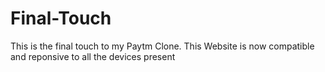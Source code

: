 # Final-Touch
This is the final touch to my Paytm Clone. This Website is now compatible and reponsive to all the devices present
